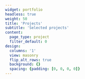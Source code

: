 ```yaml
---
widget: portfolio
headless: true
weight: 50
title: 'Projects'
subtitle: 'Selected projects'
content:
  page_type: project
  filter_default: 0
design:
  columns: '1'
  view: masonry
  flip_alt_rows: true
  background: {}
  spacing: {padding: [0, 0, 0, 0]}
---
```


